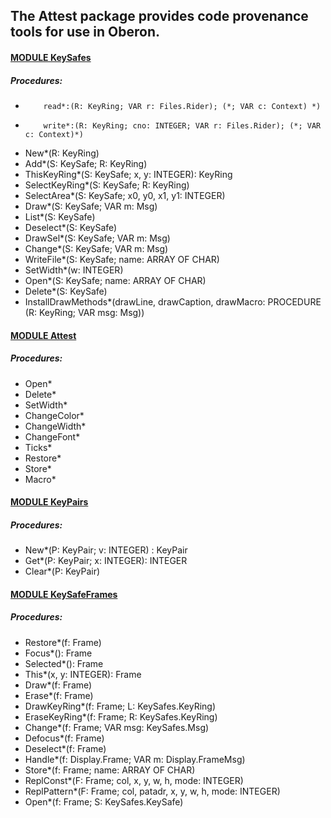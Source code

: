 ## The Attest package provides code provenance tools for use in Oberon.


#### [MODULE KeySafes](https://github.com/io-core/Attest/blob/main/KeySafes.Mod)
##### Procedures:
*         read*:(R: KeyRing; VAR r: Files.Rider); (*; VAR c: Context) *)
*         write*:(R: KeyRing; cno: INTEGER; VAR r: Files.Rider); (*; VAR c: Context)*)
* New*(R: KeyRing)
* Add*(S: KeySafe; R: KeyRing)
* ThisKeyRing*(S: KeySafe; x, y: INTEGER): KeyRing
* SelectKeyRing*(S: KeySafe; R: KeyRing)
* SelectArea*(S: KeySafe; x0, y0, x1, y1: INTEGER)
* Draw*(S: KeySafe; VAR m: Msg)
* List*(S: KeySafe)
* Deselect*(S: KeySafe)
* DrawSel*(S: KeySafe; VAR m: Msg)
* Change*(S: KeySafe; VAR m: Msg)
* WriteFile*(S: KeySafe; name: ARRAY OF CHAR)
* SetWidth*(w: INTEGER)
* Open*(S: KeySafe; name: ARRAY OF CHAR)
* Delete*(S: KeySafe)
* InstallDrawMethods*(drawLine, drawCaption, drawMacro: PROCEDURE (R: KeyRing; VAR msg: Msg))

#### [MODULE Attest](https://github.com/io-core/Attest/blob/main/Attest.Mod)
##### Procedures:
* Open*
* Delete*
* SetWidth*
* ChangeColor*
* ChangeWidth*
* ChangeFont*
* Ticks*
* Restore*
* Store*
* Macro*

#### [MODULE KeyPairs](https://github.com/io-core/Attest/blob/main/KeyPairs.Mod)
##### Procedures:
* New*(P: KeyPair; v: INTEGER) : KeyPair
* Get*(P: KeyPair; x: INTEGER): INTEGER
* Clear*(P: KeyPair)

#### [MODULE KeySafeFrames](https://github.com/io-core/Attest/blob/main/KeySafeFrames.Mod)
##### Procedures:
* Restore*(f: Frame)
* Focus*(): Frame
* Selected*(): Frame
* This*(x, y: INTEGER): Frame
* Draw*(f: Frame)
* Erase*(f: Frame)
* DrawKeyRing*(f: Frame; L: KeySafes.KeyRing)
* EraseKeyRing*(f: Frame; R: KeySafes.KeyRing)
* Change*(f: Frame; VAR msg: KeySafes.Msg)
* Defocus*(f: Frame)
* Deselect*(f: Frame)
* Handle*(f: Display.Frame; VAR m: Display.FrameMsg)
* Store*(f: Frame; name: ARRAY OF CHAR)
* ReplConst*(F: Frame; col, x, y, w, h, mode: INTEGER)
* ReplPattern*(F: Frame; col, patadr, x, y, w, h, mode: INTEGER)
* Open*(f: Frame; S: KeySafes.KeySafe)
